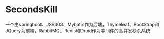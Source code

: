 # SecondsKill
一个由springboot、JSR303、Mybatis作为后端，Thymeleaf、BootStrap和JQuery为前端，RabbitMQ、Redis和Druid作为中间件的高并发秒杀系统
